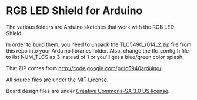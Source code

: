 RGB LED Shield for Arduino
==========================

The various folders are Arduino sketches that work with the RGB LED Shield.

In order to build them, you need to unpack the TLC5490_r014_2.zip file
from this repo into your Arduino libraries folder.  Also, change the tlc_config.h
file to list NUM_TLCS as 3 instead of 1 or you'll get a blue/green color splash.

That ZIP comes from <http://code.google.com/p/tlc5940arduino/>.

All source files are under [the MIT License](http://www.opensource.org/licenses/MIT).  

Board design files are under
[Creative Commons-SA 3.0 US license](http://creativecommons.org/licenses/by-sa/3.0/us/).